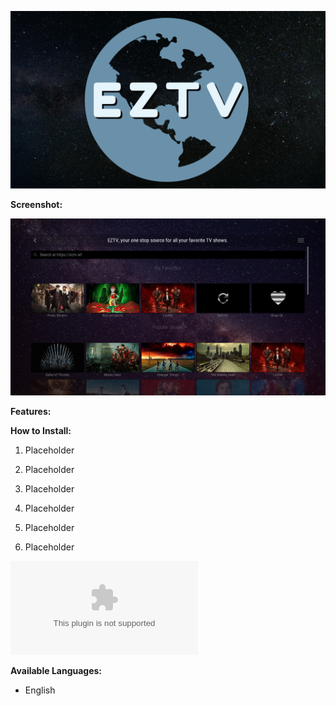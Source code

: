 ![EZTV Logo](/logo.png)

**Screenshot:**

![Screenshot](/Screenshots/1.png)

**Features:**



**How to Install:**

1) Placeholder

2) Placeholder

3) Placeholder

4) Placeholder

5) Placeholder

6) Placeholder



 ![Pre-Release Download (Branch Coming Soon)](/eztv_unstable.zip?raw=true)

**Available Languages:**

* English


